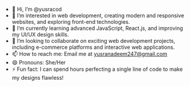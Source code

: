 - 👋 Hi, I’m @yusracod  
- 👀 I’m interested in web development, creating modern and responsive websites, and exploring front-end technologies.  
- 🌱 I’m currently learning advanced JavaScript, React.js, and improving my UI/UX design skills.  
- 💞️ I’m looking to collaborate on exciting web development projects, including e-commerce platforms and interactive web applications.  
- 📫 How to reach me: Email me at yusranadeem247@gmail.com  
- 😄 Pronouns: She/Her  
- ⚡ Fun fact: I can spend hours perfecting a single line of code to make my designs flawless!  
